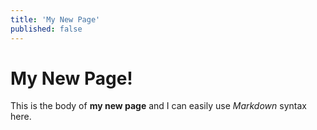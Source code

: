 ```yaml
---
title: 'My New Page'
published: false
---
```


# My New Page!

This is the body of **my new page** and I can easily use _Markdown_ syntax here.
